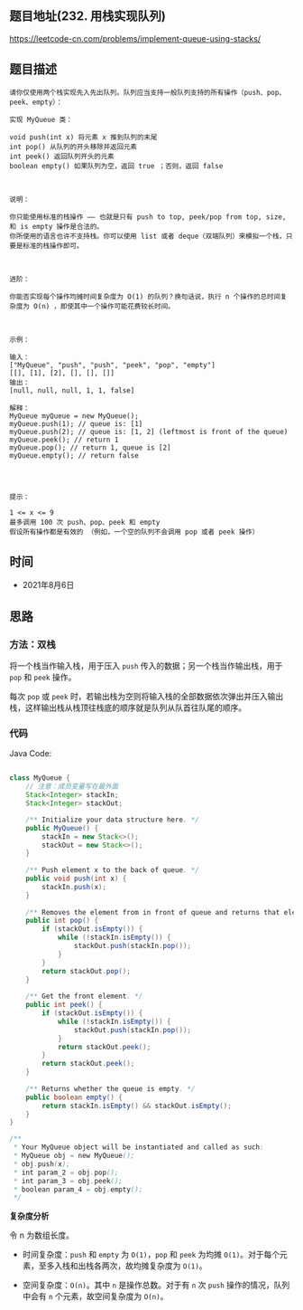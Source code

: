 
## 题目地址(232. 用栈实现队列)

https://leetcode-cn.com/problems/implement-queue-using-stacks/

## 题目描述

```
请你仅使用两个栈实现先入先出队列。队列应当支持一般队列支持的所有操作（push、pop、peek、empty）：

实现 MyQueue 类：

void push(int x) 将元素 x 推到队列的末尾
int pop() 从队列的开头移除并返回元素
int peek() 返回队列开头的元素
boolean empty() 如果队列为空，返回 true ；否则，返回 false

 

说明：

你只能使用标准的栈操作 —— 也就是只有 push to top, peek/pop from top, size, 和 is empty 操作是合法的。
你所使用的语言也许不支持栈。你可以使用 list 或者 deque（双端队列）来模拟一个栈，只要是标准的栈操作即可。

 

进阶：

你能否实现每个操作均摊时间复杂度为 O(1) 的队列？换句话说，执行 n 个操作的总时间复杂度为 O(n) ，即使其中一个操作可能花费较长时间。

 

示例：

输入：
["MyQueue", "push", "push", "peek", "pop", "empty"]
[[], [1], [2], [], [], []]
输出：
[null, null, null, 1, 1, false]

解释：
MyQueue myQueue = new MyQueue();
myQueue.push(1); // queue is: [1]
myQueue.push(2); // queue is: [1, 2] (leftmost is front of the queue)
myQueue.peek(); // return 1
myQueue.pop(); // return 1, queue is [2]
myQueue.empty(); // return false


 

提示：

1 <= x <= 9
最多调用 100 次 push、pop、peek 和 empty
假设所有操作都是有效的 （例如，一个空的队列不会调用 pop 或者 peek 操作）
```

## 时间

- 2021年8月6日

## 思路

### 方法：双栈


将一个栈当作输入栈，用于压入 `push` 传入的数据；另一个栈当作输出栈，用于 `pop` 和 `peek` 操作。

每次 `pop` 或 `peek` 时，若输出栈为空则将输入栈的全部数据依次弹出并压入输出栈，这样输出栈从栈顶往栈底的顺序就是队列从队首往队尾的顺序。

### 代码

Java Code:

```java

class MyQueue {
    // 注意：成员变量写在最外面
    Stack<Integer> stackIn; 
    Stack<Integer> stackOut;

    /** Initialize your data structure here. */
    public MyQueue() {
        stackIn = new Stack<>();
        stackOut = new Stack<>();
    }
    
    /** Push element x to the back of queue. */
    public void push(int x) {
        stackIn.push(x);
    }
    
    /** Removes the element from in front of queue and returns that element. */
    public int pop() {
        if (stackOut.isEmpty()) {
            while (!stackIn.isEmpty()) {
                stackOut.push(stackIn.pop());
            }
        }
        return stackOut.pop();
    }
    
    /** Get the front element. */
    public int peek() {
        if (stackOut.isEmpty()) {
            while (!stackIn.isEmpty()) {
                stackOut.push(stackIn.pop());
            }
            return stackOut.peek();
        }
        return stackOut.peek();
    }
    
    /** Returns whether the queue is empty. */
    public boolean empty() {
        return stackIn.isEmpty() && stackOut.isEmpty();
    }
}

/**
 * Your MyQueue object will be instantiated and called as such:
 * MyQueue obj = new MyQueue();
 * obj.push(x);
 * int param_2 = obj.pop();
 * int param_3 = obj.peek();
 * boolean param_4 = obj.empty();
 */

```


**复杂度分析**

令 n 为数组长度。

- 时间复杂度：`push` 和 `empty` 为 `O(1)`，`pop` 和 `peek` 为均摊 `O(1)`。对于每个元素，至多入栈和出栈各两次，故均摊复杂度为 `O(1)`。

- 空间复杂度：`O(n)`。其中 `n` 是操作总数。对于有 `n` 次 `push` 操作的情况，队列中会有 `n` 个元素，故空间复杂度为 `O(n)`。


